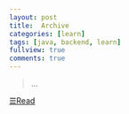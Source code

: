 ```yaml
---
layout: post
title:  Archive
categories: [learn]
tags: [java, backend, learn]
fullview: true
comments: true
---
```


> <cite>...</cite>

<a class="btn btn-sm btn-default" href="https://jnuho.github.io/learn">☰Read</a>
